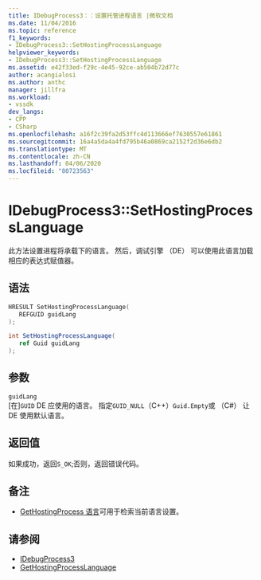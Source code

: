 ```yaml
---
title: IDebugProcess3：：设置托管进程语言 |微软文档
ms.date: 11/04/2016
ms.topic: reference
f1_keywords:
- IDebugProcess3::SetHostingProcessLanguage
helpviewer_keywords:
- IDebugProcess3::SetHostingProcessLanguage
ms.assetid: e42f33ed-f29c-4e45-92ce-ab504b72d77c
author: acangialosi
ms.author: anthc
manager: jillfra
ms.workload:
- vssdk
dev_langs:
- CPP
- CSharp
ms.openlocfilehash: a16f2c39fa2d53ffc4d113666ef7630557e61861
ms.sourcegitcommit: 16a4a5da4a4fd795b46a0869ca2152f2d36e6db2
ms.translationtype: MT
ms.contentlocale: zh-CN
ms.lasthandoff: 04/06/2020
ms.locfileid: "80723563"
---
```

# <a name="idebugprocess3sethostingprocesslanguage"></a>IDebugProcess3::SetHostingProcessLanguage
此方法设置进程将承载下的语言。 然后，调试引擎 （DE） 可以使用此语言加载相应的表达式赋值器。

## <a name="syntax"></a>语法

```cpp
HRESULT SetHostingProcessLanguage(
   REFGUID guidLang
);
```

```csharp
int SetHostingProcessLanguage(
   ref Guid guidLang
);
```

## <a name="parameters"></a>参数
`guidLang`\
[在]`GUID` DE 应使用的语言。 指定`GUID_NULL`（C++）`Guid.Empty`或 （C#） 让 DE 使用默认语言。

## <a name="return-value"></a>返回值
 如果成功，返回`S_OK`;否则，返回错误代码。

## <a name="remarks"></a>备注
- [GetHostingProcess 语言](../../../extensibility/debugger/reference/idebugprocess3-gethostingprocesslanguage.md)可用于检索当前语言设置。

## <a name="see-also"></a>请参阅
- [IDebugProcess3](../../../extensibility/debugger/reference/idebugprocess3.md)
- [GetHostingProcessLanguage](../../../extensibility/debugger/reference/idebugprocess3-gethostingprocesslanguage.md)
